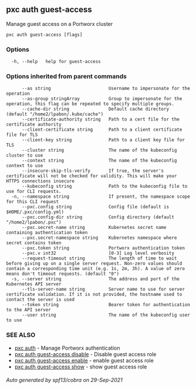 ## pxc auth guest-access

Manage guest access on a Portworx cluster

```
pxc auth guest-access [flags]
```

### Options

```
  -h, --help   help for guest-access
```

### Options inherited from parent commands

```
      --as string                      Username to impersonate for the operation
      --as-group stringArray           Group to impersonate for the operation, this flag can be repeated to specify multiple groups.
      --cache-dir string               Default cache directory (default "/home2/lpabon/.kube/cache")
      --certificate-authority string   Path to a cert file for the certificate authority
      --client-certificate string      Path to a client certificate file for TLS
      --client-key string              Path to a client key file for TLS
      --cluster string                 The name of the kubeconfig cluster to use
      --context string                 The name of the kubeconfig context to use
      --insecure-skip-tls-verify       If true, the server's certificate will not be checked for validity. This will make your HTTPS connections insecure
      --kubeconfig string              Path to the kubeconfig file to use for CLI requests.
  -n, --namespace string               If present, the namespace scope for this CLI request
      --pxc.config string              Config file (default is $HOME/.pxc/config.yml)
      --pxc.config-dir string          Config directory (default "/home2/lpabon/.pxc")
      --pxc.secret-name string         Kubernetes secret name containing authentication token
      --pxc.secret-namespace string    Kubernetes namespace where secret contains token
      --pxc.token string               Portworx authentication token
      --pxc.v int32                    [0-3] Log level verbosity
      --request-timeout string         The length of time to wait before giving up on a single server request. Non-zero values should contain a corresponding time unit (e.g. 1s, 2m, 3h). A value of zero means don't timeout requests. (default "0")
  -s, --server string                  The address and port of the Kubernetes API server
      --tls-server-name string         Server name to use for server certificate validation. If it is not provided, the hostname used to contact the server is used
      --token string                   Bearer token for authentication to the API server
      --user string                    The name of the kubeconfig user to use
```

### SEE ALSO

* [pxc auth](pxc_auth.md)	 - Manage Portworx authentication
* [pxc auth guest-access disable](pxc_auth_guest-access_disable.md)	 - Disable guest access role
* [pxc auth guest-access enable](pxc_auth_guest-access_enable.md)	 - enable guest access role
* [pxc auth guest-access show](pxc_auth_guest-access_show.md)	 - show guest access role

###### Auto generated by spf13/cobra on 29-Sep-2021
